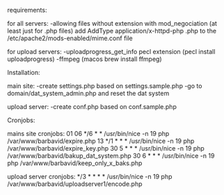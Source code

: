 requirements:

for all servers:
-allowing files without extension with mod_negociation (at least just for .php files)
add AddType application/x-httpd-php .php to the /etc/apache2/mods-enabled/mime.conf file

for upload servers:
-uploadprogress_get_info pecl extension (pecl install uploadprogress)
-ffmpeg (macos brew install ffmpeg)

Installation:

main site:
-create settings.php based on settings.sample.php
-go to domain/dat_system_admin.php and reset the dat system

upload server: 
-create conf.php based on conf.sample.php

Cronjobs:

mains site cronjobs:
01 06 */6 * * /usr/bin/nice -n 19 php /var/www/barbavid/expire.php
13 */1 * * * /usr/bin/nice -n 19 php /var/www/barbavid/expire_key.php
30 5 * * * /usr/bin/nice -n 19 php /var/www/barbavid/bakup_dat_system.php
30 6 * * * /usr/bin/nice -n 19 php /var/www/barbavid/keep_only_x_baks.php

upload server cronjobs:
*/3 * * * * /usr/bin/nice -n 19 php /var/www/barbavid/uploadserver1/encode.php


